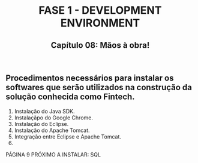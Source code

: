 <div id="fase01" align="center">
<h1>FASE 1 - DEVELOPMENT ENVIRONMENT</h1>
<h2>Capítulo 08: Mãos à obra!</h2>
</div>
<br>

## Procedimentos necessários para instalar os softwares que serão utilizados na construção da solução conhecida como Fintech.

1. Instalação do Java SDK.
2. Instalaçãpo do Google Chrome.
3. Instalação do Eclipse.
4. Instalação do Apache Tomcat.
5. Integração entre Eclipse e Apache Tomcat.
6. 

PÁGINA 9
PRÓXIMO A INSTALAR: SQL